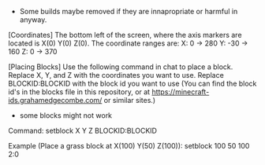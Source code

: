 * Some builds maybe removed if they are innapropriate or harmful in anyway.

[Coordinates]
The bottom left of the screen, where the axis markers are located is X(0) Y(0) Z(0).
The coordinate ranges are:
    X: 0 -> 280
    Y: -30 -> 160
    Z: 0 -> 370


[Placing Blocks]
Use the following command in chat to place a block.
Replace X, Y, and Z with the coordinates you want to use.
Replace BLOCKID:BLOCKID with the block id you want to use
(You can find the block id's in the blocks file in this repository, or at https://minecraft-ids.grahamedgecombe.com/ or similar sites.)

* some blocks might not work

Command: 
setblock X Y Z BLOCKID:BLOCKID

Example (Place a grass block at X(100) Y(50) Z(100)):
setblock 100 50 100 2:0

